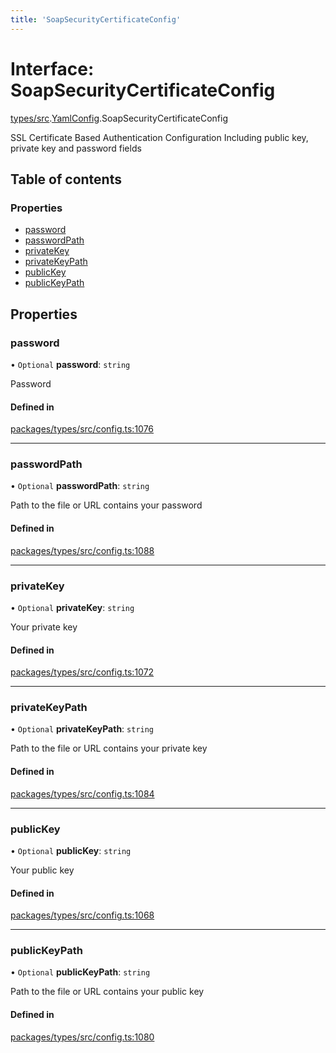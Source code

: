 ```yaml
---
title: 'SoapSecurityCertificateConfig'
---
```


# Interface: SoapSecurityCertificateConfig

[types/src](../modules/types_src).[YamlConfig](../modules/types_src.YamlConfig).SoapSecurityCertificateConfig

SSL Certificate Based Authentication Configuration
Including public key, private key and password fields

## Table of contents

### Properties

- [password](types_src.YamlConfig.SoapSecurityCertificateConfig#password)
- [passwordPath](types_src.YamlConfig.SoapSecurityCertificateConfig#passwordpath)
- [privateKey](types_src.YamlConfig.SoapSecurityCertificateConfig#privatekey)
- [privateKeyPath](types_src.YamlConfig.SoapSecurityCertificateConfig#privatekeypath)
- [publicKey](types_src.YamlConfig.SoapSecurityCertificateConfig#publickey)
- [publicKeyPath](types_src.YamlConfig.SoapSecurityCertificateConfig#publickeypath)

## Properties

### password

• `Optional` **password**: `string`

Password

#### Defined in

[packages/types/src/config.ts:1076](https://github.com/Urigo/graphql-mesh/blob/master/packages/types/src/config.ts#L1076)

___

### passwordPath

• `Optional` **passwordPath**: `string`

Path to the file or URL contains your password

#### Defined in

[packages/types/src/config.ts:1088](https://github.com/Urigo/graphql-mesh/blob/master/packages/types/src/config.ts#L1088)

___

### privateKey

• `Optional` **privateKey**: `string`

Your private key

#### Defined in

[packages/types/src/config.ts:1072](https://github.com/Urigo/graphql-mesh/blob/master/packages/types/src/config.ts#L1072)

___

### privateKeyPath

• `Optional` **privateKeyPath**: `string`

Path to the file or URL contains your private key

#### Defined in

[packages/types/src/config.ts:1084](https://github.com/Urigo/graphql-mesh/blob/master/packages/types/src/config.ts#L1084)

___

### publicKey

• `Optional` **publicKey**: `string`

Your public key

#### Defined in

[packages/types/src/config.ts:1068](https://github.com/Urigo/graphql-mesh/blob/master/packages/types/src/config.ts#L1068)

___

### publicKeyPath

• `Optional` **publicKeyPath**: `string`

Path to the file or URL contains your public key

#### Defined in

[packages/types/src/config.ts:1080](https://github.com/Urigo/graphql-mesh/blob/master/packages/types/src/config.ts#L1080)
